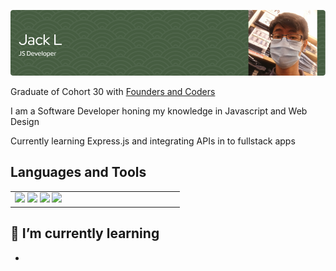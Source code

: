 ![banner](./assets/Banners/github-jsdev-banner.png)

<!-- [![LinkedIn](https://img.shields.io/badge/LinkedIn-Connect-blue)](https://www.linkedin.com/in/your-linkedin-profile) -->

Graduate of Cohort 30 with [Founders and Coders](https://www.foundersandcoders.com/)

I am a Software Developer honing my knowledge in Javascript and Web Design

Currently learning Express.js and integrating APIs in to fullstack apps

## Languages and Tools

<table>
    <tr>
        <td width="33%" valign="top">
            <div>  
                <img width="5%" src="https://cdn.jsdelivr.net/gh/devicons/devicon/icons/html5/html5-original.svg" />
                <img width="5%" src="https://cdn.jsdelivr.net/gh/devicons/devicon/icons/css3/css3-original.svg" />
                <img width="5%" src="https://cdn.jsdelivr.net/gh/devicons/devicon/icons/javascript/javascript-original.svg" />
                <img width="5%" src="https://cdn.jsdelivr.net/gh/devicons/devicon/icons/ruby/ruby-original.svg" />
            </div>
        </td>
    </tr>
</table>

<!-- ## 📊 GitHub Stats -->

<!-- ![Your GitHub Stats](https://github-readme-stats.vercel.app/api?username=your-username&show_icons=true&count_private=true&hide=contribs,issues&theme=radical) -->

## 🌱 I’m currently learning

- 
